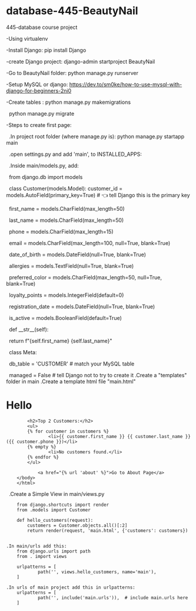 # database-445-BeautyNail

445-database course project



-Using virtualenv

-Install Django: pip install Django

-create Django project: django-admin startproject BeautyNail

-Go to BeautyNail folder: python manage.py runserver

-Setup MySQL or django: https://dev.to/sm0ke/how-to-use-mysql-with-django-for-beginners-2ni0

-Create tables : python manage.py makemigrations

 		 python manage.py migrate



-Steps to create first page: 

&nbsp;	.In project root folder (where manage.py is): python manage.py startapp main

&nbsp;	.open settings.py and add 'main', to INSTALLED\_APPS:

&nbsp;	.Inside main/models.py, add:

&nbsp;		from django.db import models



&nbsp;		class Customer(models.Model):
			customer_id = models.AutoField(primary_key=True)  # 👈 tell Django this is the primary key

&nbsp;   		first\_name = models.CharField(max\_length=50)

&nbsp;   		last\_name = models.CharField(max\_length=50)

&nbsp;   		phone = models.CharField(max\_length=15)

&nbsp;   		email = models.CharField(max\_length=100, null=True, blank=True)

&nbsp;   		date\_of\_birth = models.DateField(null=True, blank=True)

&nbsp;   		allergies = models.TextField(null=True, blank=True)

&nbsp;   		preferred\_color = models.CharField(max\_length=50, null=True, blank=True)

&nbsp;   		loyalty\_points = models.IntegerField(default=0)

&nbsp;   		registration\_date = models.DateField(null=True, blank=True)

&nbsp;   		is\_active = models.BooleanField(default=True)



&nbsp;   		def \_\_str\_\_(self):

&nbsp;       	return f"{self.first\_name} {self.last\_name}"

&nbsp;			class Meta:

&nbsp;       		db\_table = 'CUSTOMER'  # match your MySQL table

&nbsp;       		managed = False        # tell Django not to try to create it
	.Create a "templates" folder in main
	.Create a template html file "main.html"
		<!DOCTYPE html>
		<html>
		<head>
    		<title>Hello Page</title>
		</head>
		<body>
    		<h1>Hello</h1>

    		<h2>Top 2 Customers:</h2>
    		<ul>
        	{% for customer in customers %}
            		<li>{{ customer.first_name }} {{ customer.last_name }} ({{ customer.phone }})</li>
        	{% empty %}
            		<li>No customers found.</li>
        	{% endfor %}
    		</ul>

    			<a href="{% url 'about' %}">Go to About Page</a>
		</body>
		</html>

&nbsp;	.Create a Simple View in main/views.py

		from django.shortcuts import render
		from .models import Customer

		def hello_customers(request):
    		customers = Customer.objects.all()[:2]
    		return render(request, 'main.html', {'customers': customers})


	.In main/urls add this:
		from django.urls import path
		from . import views

		urlpatterns = [
    			path('', views.hello_customers, name='main'),
		]

	.In urls of main project add this in urlpatterns:
		urlpatterns = [
    			path('', include('main.urls')),  # include main.urls here
		]

	
